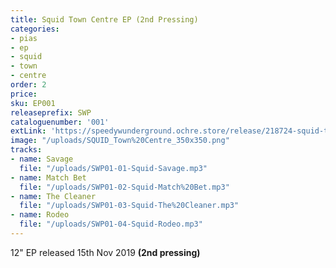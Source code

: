 ```yaml
---
title: Squid Town Centre EP (2nd Pressing)
categories:
- pias
- ep
- squid
- town
- centre
order: 2
price: 
sku: EP001
releaseprefix: SWP
cataloguenumber: '001'
extLink: 'https://speedywunderground.ochre.store/release/218724-squid-town-centre'
image: "/uploads/SQUID_Town%20Centre_350x350.png"
tracks:
- name: Savage
  file: "/uploads/SWP01-01-Squid-Savage.mp3"
- name: Match Bet
  file: "/uploads/SWP01-02-Squid-Match%20Bet.mp3"
- name: The Cleaner
  file: "/uploads/SWP01-03-Squid-The%20Cleaner.mp3"
- name: Rodeo
  file: "/uploads/SWP01-04-Squid-Rodeo.mp3"
---
```


12" EP released 15th Nov 2019 **(2nd pressing)**